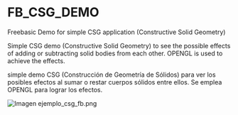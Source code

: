 # FB_CSG_DEMO
Freebasic Demo for simple CSG application (Constructive Solid Geometry)

Simple CSG demo (Constructive Solid Geometry) to see the possible effects of adding or subtracting solid bodies from each other. 
OPENGL is used to achieve the effects.

simple demo CSG (Construcción de Geometría de Sólidos) para ver los posibles efectos al sumar o restar cuerpos sólidos entre ellos. Se emplea OPENGL para lograr los efectos.


![Imagen ejemplo_csg_fb.png](https://github.com/jepalza/FB_CSG_DEMO/blob/main/ejemplo_csg_fb.jpg)
